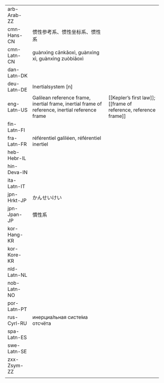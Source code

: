 | | | |
|-|-|-|
| arb-Arab-ZZ |  |  |
| cmn-Hans-CN | 惯性参考系、惯性坐标系、惯性系 |  |
| cmn-Latn-CN | guànxìng cānkǎoxì, guànxìng xì, guànxìng zuòbiāoxì |  |
| dan-Latn-DK |  |  |
| deu-Latn-DE | Inertialsystem [n] |  |
| eng-Latn-US | Galilean reference frame, inertial frame, inertial frame of reference, inertial reference frame | [[Kepler’s first law]]; [[frame of reference, reference frame]] |
| fin-Latn-FI |  |  |
| fra-Latn-FR | référentiel galiléen, référentiel inertiel |  |
| heb-Hebr-IL |  |  |
| hin-Deva-IN |  |  |
| ita-Latn-IT |  |  |
| jpn-Hrkt-JP | かんせいけい |  |
| jpn-Jpan-JP | 慣性系 |  |
| kor-Hang-KR |  |  |
| kor-Kore-KR |  |  |
| nld-Latn-NL |  |  |
| nob-Latn-NO |  |  |
| por-Latn-PT |  |  |
| rus-Cyrl-RU | инерциа́льная систе́ма отсчёта |  |
| spa-Latn-ES |  |  |
| swe-Latn-SE |  |  |
| zxx-Zsym-ZZ |  |  |
|  |  |  |